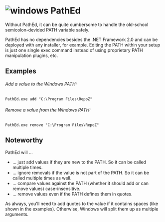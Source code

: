 ﻿# ![windows][windows] PathEd

Without PathEd, it can be quite cumbersome to handle the old-school semicolon-devided PATH variable safely. 

PathEd has no dependencies besides the .NET Framework 2.0 and can be deployed with any installer, for example.
Editing the PATH within your setup is just one single exec command instead of using proprietary PATH manipulation plugins, etc.

## Examples
###### Add a value to the Windows PATH:
`PathEd.exe add "C:\Program Files\RepoZ"`

###### Remove a value from the Windows PATH:
`PathEd.exe remove "C:\Program Files\RepoZ"`

## Noteworthy

PathEd will ...
- ... just add values if they are new to the PATH. So it can be called multiple times.
- ... ignore removals if the value is not part of the PATH. So it can be called multiple times as well.
- ... compare values against the PATH (whether it should add or can remove values) case-insensitive.
- ... remove values even if the PATH defines them in quotes.

As always, you'll need to add quotes to the value if it contains spaces (like shown in the examples). Otherwise, Windows will split them up as multiple arguments.

[windows]: https://raw.githubusercontent.com/MarcBruins/awesome-xamarin/master/images/windows.png
